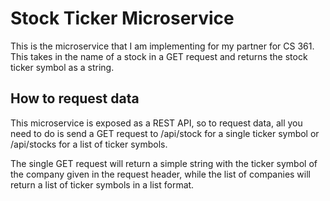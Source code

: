 # Stock Ticker Microservice
This is the microservice that I am implementing for my partner for CS 361. This takes in the name of a stock in a GET request and returns the stock ticker symbol as a string.

## How to request data
This microservice is exposed as a REST API, so to request data, all you need to do is send a GET request to /api/stock for a single ticker symbol or /api/stocks for a list of ticker symbols.

The single GET request will return a simple string with the ticker symbol of the company given in the request header, while the list of companies will return a list of ticker symbols in a list format.